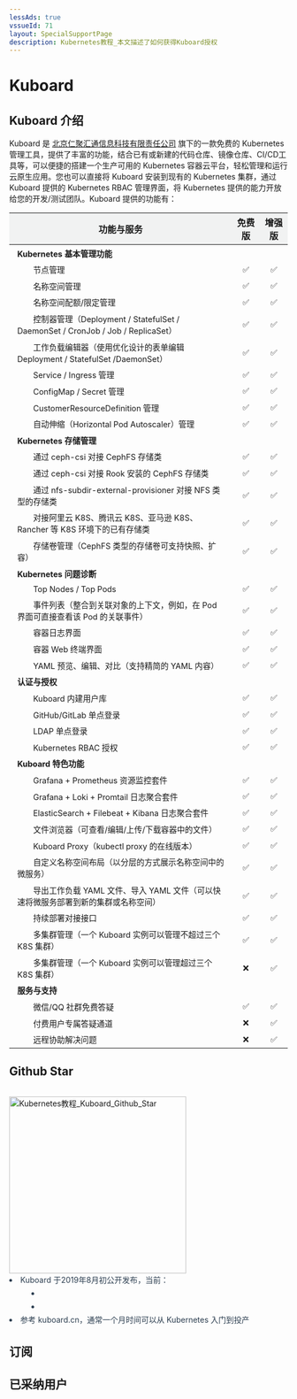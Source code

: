 ```yaml
---
lessAds: true
vssueId: 71
layout: SpecialSupportPage
description: Kubernetes教程_本文描述了如何获得Kuboard授权
---
```


# Kuboard

<AdSenseTitle/>

## Kuboard 介绍

Kuboard 是 [北京仁聚汇通信息科技有限责任公司](http://www.eigpay.com/) 旗下的一款免费的 Kubernetes 管理工具，提供了丰富的功能，结合已有或新建的代码仓库、镜像仓库、CI/CD工具等，可以便捷的搭建一个生产可用的 Kubernetes 容器云平台，轻松管理和运行云原生应用。您也可以直接将 Kuboard 安装到现有的 Kubernetes 集群，通过 Kuboard 提供的 Kubernetes RBAC 管理界面，将 Kubernetes 提供的能力开放给您的开发/测试团队。Kuboard 提供的功能有：

<div class="kuboard-features">

| 功能与服务                                                   | 免费版             | 增强版             |
| ------------------------------------------------------------ | :------------------: | :------------------: |
| **Kubernetes 基本管理功能**                                  |                    |                    |
| <div class="tap"></div>节点管理                                                     | :white_check_mark: | :white_check_mark: |
| <div class="tap"></div>名称空间管理                                                 | :white_check_mark: | :white_check_mark: |
| <div class="tap"></div>名称空间配额/限定管理                                          | :white_check_mark: | :white_check_mark: |
| <div class="tap"></div>控制器管理（Deployment / StatefulSet / DaemonSet / CronJob / Job / ReplicaSet） | :white_check_mark: | :white_check_mark: |
| <div class="tap"></div>工作负载编辑器（使用优化设计的表单编辑 Deployment / StatefulSet /DaemonSet） | :white_check_mark: | :white_check_mark: |
| <div class="tap"></div>Service / Ingress 管理                                       | :white_check_mark: | :white_check_mark: |
| <div class="tap"></div>ConfigMap / Secret 管理                                      | :white_check_mark: | :white_check_mark: |
| <div class="tap"></div>CustomerResourceDefinition 管理                              | :white_check_mark: | :white_check_mark: |
| <div class="tap"></div>自动伸缩（Horizontal Pod Autoscaler）管理                    | :white_check_mark: | :white_check_mark: |
| **Kubernetes 存储管理**                                      |                    |                    |
| <div class="tap"></div>通过 ceph-csi 对接 CephFS 存储类                             | :white_check_mark: | :white_check_mark: |
| <div class="tap"></div>通过 ceph-csi 对接 Rook 安装的 CephFS 存储类                 | :white_check_mark: | :white_check_mark: |
| <div class="tap"></div>通过 nfs-subdir-external-provisioner 对接 NFS 类型的存储类   | :white_check_mark: | :white_check_mark: |
| <div class="tap"></div>对接阿里云 K8S、腾讯云 K8S、亚马逊 K8S、Rancher 等 K8S 环境下的已有存储类 | :white_check_mark: | :white_check_mark: |
| <div class="tap"></div>存储卷管理（CephFS 类型的存储卷可支持快照、扩容）            | :white_check_mark: | :white_check_mark: |
| **Kubernetes 问题诊断**                                      |                    |                    |
| <div class="tap"></div>Top Nodes / Top Pods                                         | :white_check_mark: | :white_check_mark: |
| <div class="tap"></div>事件列表（整合到关联对象的上下文，例如，在 Pod 界面可直接查看该 Pod 的关联事件） | :white_check_mark: | :white_check_mark: |
| <div class="tap"></div>容器日志界面                                                 | :white_check_mark: | :white_check_mark: |
| <div class="tap"></div>容器 Web 终端界面                                            | :white_check_mark: | :white_check_mark: |
| <div class="tap"></div>YAML 预览、编辑、对比（支持精简的 YAML 内容）                | :white_check_mark: | :white_check_mark: |
| **认证与授权**                                               |                    |                    |
| <div class="tap"></div>Kuboard 内建用户库                                           | :white_check_mark: | :white_check_mark: |
| <div class="tap"></div>GitHub/GitLab 单点登录                                       | :white_check_mark: | :white_check_mark: |
| <div class="tap"></div>LDAP 单点登录                                                | :white_check_mark: | :white_check_mark: |
| <div class="tap"></div>Kubernetes RBAC 授权                                         | :white_check_mark: | :white_check_mark: |
| **Kuboard 特色功能**                                         |                    |                    |
| <div class="tap"></div>Grafana + Prometheus 资源监控套件                            | :white_check_mark: | :white_check_mark: |
| <div class="tap"></div>Grafana + Loki + Promtail 日志聚合套件                       | :white_check_mark: | :white_check_mark: |
| <div class="tap"></div>ElasticSearch + Filebeat + Kibana 日志聚合套件               | :white_check_mark: | :white_check_mark: |
| <div class="tap"></div>文件浏览器（可查看/编辑/上传/下载容器中的文件）              | :white_check_mark: | :white_check_mark: |
| <div class="tap"></div>Kuboard Proxy（kubectl proxy 的在线版本）                    | :white_check_mark: | :white_check_mark: |
| <div class="tap"></div>自定义名称空间布局（以分层的方式展示名称空间中的微服务）     | :white_check_mark: | :white_check_mark: |
| <div class="tap"></div>导出工作负载 YAML 文件、导入 YAML 文件（可以快速将微服务部署到新的集群或名称空间） | :white_check_mark: | :white_check_mark: |
| <div class="tap"></div>持续部署对接接口                                                | :white_check_mark: | :white_check_mark: |
| <div class="tap"></div>多集群管理（一个 Kuboard 实例可以管理不超过三个 K8S 集群）                         | :white_check_mark: | :white_check_mark: |
| <div class="tap"></div>多集群管理（一个 Kuboard 实例可以管理超过三个 K8S 集群）                       | :x: | :white_check_mark: |
| **服务与支持**                                               |                    |                    |
| <div class="tap"></div>微信/QQ 社群免费答疑                                         | :white_check_mark: | :white_check_mark: |
| <div class="tap"></div>付费用户专属答疑通道                                         | :x: | :white_check_mark: |
| <div class="tap"></div>远程协助解决问题                                             | :x: | :white_check_mark: |

</div>

<style>
.kuboard-features td{
  padding: 0.3em 1em;
  font-size: 0.9em;
}
.kuboard-features th{
  background-color: #f1f2f2;
}
.kuboard-features .tap {
  display: inline-block;
  width: 2em;
}
</style>


## Github Star

<div style="padding: 1rem 0 0 0;" data-aos="fade-up" data-aos-duration="1500">
<grid :rwd="{compact: 'stack'}">
<grid-item size="2/3" :rwd="{tablet: '1/1', compact: '1/1'}">
<b-card style="height: calc(100% - 2rem); margin-top: 1rem;">
  <a href="https://starchart.cc/eip-work/kuboard-press" target="_blank">
    <img src="https://starchart.cc/eip-work/kuboard-press.svg" alt="Kubernetes教程_Kuboard_Github_Star" style="height: 320px;">
  </a>
      
<!-- [![Stargazers over time](https://starchart.cc/eip-work/kuboard-press.svg)](https://starchart.cc/eip-work/kuboard-press) -->


</b-card>
</grid-item>
  <grid-item size="1/3" :rwd="{tablet: '1/1', compact: '1/1'}">
    <b-card style="height: calc(100% - 2rem); color: #2c3e50; line-height: 1.7; margin-top: 1rem;">
        <li>
          Kuboard 于2019年8月初公开发布，当前：
          <li style="margin-left: 40px;">
            <StarCount></StarCount>
          </li>
          <li style="margin-left: 40px;">
            <StarCountDockerPulls></StarCountDockerPulls>
          </li>
        </li>
        <li>参考 kuboard.cn，通常一个月时间可以从 Kubernetes 入门到投产</li>
      </b-card>
  </grid-item>
</grid>
</div>

## 订阅

<KbIframe v-if="isDev" style="margin-top: 10px" src="http://kuboard-develop:10800/public/home" :commands="commands"></KbIframe>
<KbIframe v-else style="margin-top: 10px" src="https://uc-v3.kuboard.cn/public/home" :commands="commands"></KbIframe>

<script>
export default {
  data () {
    return {
      commands: {
        openUserCenter: this.openUserCenter,
      }
    }
  },
  computed: {
    isDev () {
      return process.env.NODE_ENV === 'development'
    }
  },
  methods: {
    openUserCenter (params) {
      let url = 'https://uc-v3.kuboard.cn' + params.path
      if (this.isDev) {
        url = 'http://kuboard-develop:10800' + params.path
      }
      this.$openUrlInBlank(url)
    },
  }
}
</script>

## 已采纳用户

<!-- 只要您在此处留下公司名字，您就已经 **取得将 Kuboard 用于生产环境的授权** 

> 如果列表不能显示，请直接到这个链接留言 [Kuboard 授权列表](https://github.com/eip-work/kuboard-press/issues/71) -->
